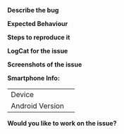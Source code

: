 **Describe the bug**

<!--Please state here what is currently happening.-->

**Expected Behaviour**

<!--State here what the feature should enable the user to do.-->

**Steps to reproduce it**

<!--Add steps to reproduce bugs or add information on the place where the feature should be implemented. Add links to a sample deployment or code.-->

**LogCat for the issue**

<!--Provide logs for the crash here.-->

**Screenshots of the issue**

<!--Where-ever possible add a screenshot of the issue.-->

**Smartphone Info:**
<!-- Please complete the following information -->
|               | |
|---------------|-|
|Device         |<!-- [e.g. Moto G5 Plus] -->|
|Android Version|<!-- [e.g. Oreo 8.1] -->    |

**Would you like to work on the issue?**

<!--Let us know if this issue should be assigned to you or tell us who you think could help to solve this issue.-->
